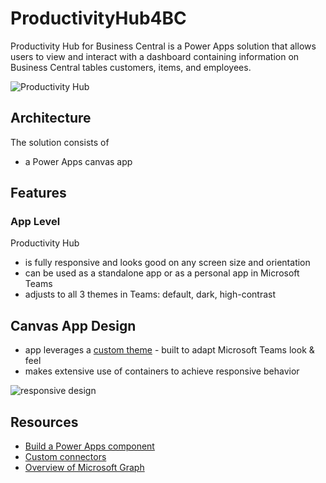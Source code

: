 # ProductivityHub4BC

Productivity Hub for Business Central is a Power Apps solution that allows users to view and interact with a dashboard containing information on Business Central tables customers, items, and employees. 

![Productivity Hub](assets/images/screen.png)

## Architecture

The solution consists of

* a Power Apps canvas app

## Features

### App Level

Productivity Hub

* is fully responsive and looks good on any screen size and orientation
* can be used as a standalone app or as a personal app in Microsoft Teams
* adjusts to all 3 themes in Teams: default, dark, high-contrast

## Canvas App Design

* app leverages a [custom theme](https://github.com/pnp/powerapps-samples/tree/main/samples/fluentui-for-teams-theme) - built to adapt Microsoft Teams look & feel
* makes extensive use of containers to achieve responsive behavior

![responsive design](assets/images/responsive.gif)

## Resources

* [Build a Power Apps component](https://learn.microsoft.com/training/modules/build-power-app-component/)
* [Custom connectors](https://learn.microsoft.com/connectors/custom-connectors/)
* [Overview of Microsoft Graph](https://learn.microsoft.com/graph/overview)

